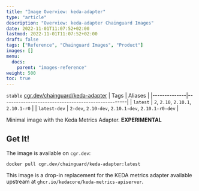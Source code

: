 ```yaml
---
title: "Image Overview: keda-adapter"
type: "article"
description: "Overview: keda-adapter Chainguard Images"
date: 2022-11-01T11:07:52+02:00
lastmod: 2022-11-01T11:07:52+02:00
draft: false
tags: ["Reference", "Chainguard Images", "Product"]
images: []
menu:
  docs:
    parent: "images-reference"
weight: 500
toc: true
---
```


`stable` [cgr.dev/chainguard/keda-adapter](https://github.com/chainguard-images/images/tree/main/images/keda-adapter)
| Tags         | Aliases                                            |
|--------------|----------------------------------------------------|
| `latest`     | `2`, `2.10`, `2.10.1`, `2.10.1-r0`                 |
| `latest-dev` | `2-dev`, `2.10-dev`, `2.10.1-dev`, `2.10.1-r0-dev` |



Minimal image with the Keda Metrics Adapter. **EXPERIMENTAL**

## Get It!

The image is available on `cgr.dev`:

```
docker pull cgr.dev/chainguard/keda-adapter:latest
```

This image is a drop-in replacement for the KEDA metrics adapter available upstream at `ghcr.io/kedacore/keda-metrics-apiserver`.

